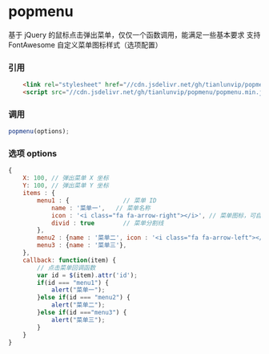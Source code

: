 # popmenu
基于 jQuery 的鼠标点击弹出菜单，仅仅一个函数调用，能满足一些基本要求
支持 FontAwesome 自定义菜单图标样式（选项配置）

### 引用
```html
    <link rel="stylesheet" href="//cdn.jsdelivr.net/gh/tianlunvip/popmenu/popmenu.css">
    <script src="//cdn.jsdelivr.net/gh/tianlunvip/popmenu/popmenu.min.js"></script>
```

### 调用

```javascript
popmenu(options);
```

### 选项 options 

```javascript
{
	X: 100,	// 弹出菜单 X 坐标
	Y: 100,	// 弹出菜单 Y 坐标
	items : {
		menu1 : {				// 菜单 ID 
			name : '菜单一', 	// 菜单名称
			icon : '<i class="fa fa-arrow-right"></i>', // 菜单图标，可自定义
			divid : true		// 菜单分割线
		},
		menu2 : {name : '菜单二', icon : '<i class="fa fa-arrow-left"></i>'},
		menu3 : {name : '菜单三'},
	},
	callback: function(item) {
		// 点击菜单回调函数
		var id = $(item).attr('id');
		if(id === "menu1") {
			alert("菜单一");
		}else if(id === "menu2") {
			alert("菜单二");
		}else if(id ==="menu3") {
			alert("菜单三");
		}
	}
}
```


